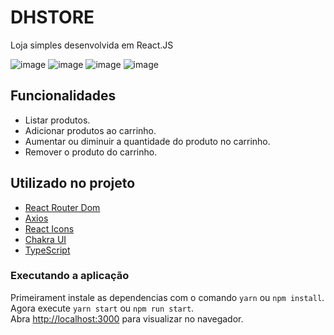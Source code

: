# DHSTORE

Loja simples desenvolvida em React.JS

![image](https://user-images.githubusercontent.com/26680031/131042663-8a4cdb47-5dd9-4932-9554-1b208462b410.png)
![image](https://user-images.githubusercontent.com/26680031/131042724-4fef0a2f-8a40-4734-8e9d-518b9f31b324.png)
![image](https://user-images.githubusercontent.com/26680031/131042809-0b98d4ce-dcdf-42c2-9542-ff367ceade7a.png)
![image](https://user-images.githubusercontent.com/26680031/131042862-45657f97-862c-488d-bfe7-ff4c58a52b60.png)


## Funcionalidades

- Listar produtos.
- Adicionar produtos ao carrinho.
- Aumentar ou diminuir a quantidade do produto no carrinho.
- Remover o produto do carrinho.

## Utilizado no projeto

- [React Router Dom](https://www.npmjs.com/package/react-router-dom)
- [Axios](https://www.npmjs.com/package/axios)
- [React Icons](https://react-icons.github.io/react-icons/)
- [Chakra UI](https://chakra-ui.com/)
- [TypeScript](https://www.typescriptlang.org/)


### Executando a aplicação

Primeirament instale as dependencias com o comando `yarn` ou `npm install`.
<br/>
Agora execute `yarn start` ou `npm run start`.
<br/>
Abra [http://localhost:3000](http://localhost:3000) para visualizar no navegador.

